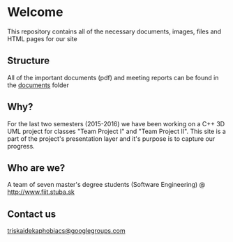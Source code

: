 # Welcome
This repository contains all of the necessary documents, images, files and HTML pages for our site
## Structure 
All of the important documents (pdf) and meeting reports can be found in the [documents](https://github.com/Triskaidekaphobiacs/triskaidekaphobiacs.github.io/tree/master/documents/meetings) folder
## Why?
For the last two semesters (2015-2016) we have been working on a C++ 3D UML project for classes "Team Project I" and "Team Project II". This site is a part of the project's presentation layer and it's purpose is to capture our progress.
## Who are we?
A team of seven master's degree students (Software Engineering) @ <http://www.fiit.stuba.sk>
## Contact us
<triskaidekaphobiacs@googlegroups.com>  


